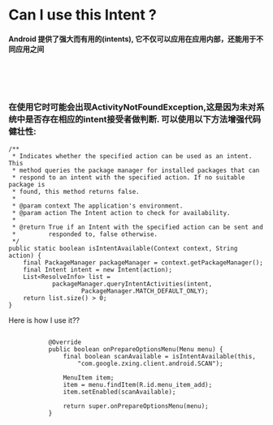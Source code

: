 # Can I use this Intent ?

#### Android 提供了强大而有用的(intents), 它不仅可以应用在应用内部，还能用于不同应用之间</br>

<br><br><br>




### 在使用它时可能会出现**ActivityNotFoundException**,这是因为未对系统中是否存在相应的intent接受者做判断. 可以使用以下方法增强代码健壮性:<br>
    /**
     * Indicates whether the specified action can be used as an intent. This
     * method queries the package manager for installed packages that can
     * respond to an intent with the specified action. If no suitable package is
     * found, this method returns false.
     *
     * @param context The application's environment.
     * @param action The Intent action to check for availability.
     *
     * @return True if an Intent with the specified action can be sent and
     *         responded to, false otherwise.
     */
    public static boolean isIntentAvailable(Context context, String action) {
        final PackageManager packageManager = context.getPackageManager();
        final Intent intent = new Intent(action);
        List<ResolveInfo> list =
                packageManager.queryIntentActivities(intent,
                        PackageManager.MATCH_DEFAULT_ONLY);
        return list.size() > 0;
    }

Here is how I use it??<br>
<pre><code>
           @Override
           public boolean onPrepareOptionsMenu(Menu menu) {
               final boolean scanAvailable = isIntentAvailable(this,
                   "com.google.zxing.client.android.SCAN");

               MenuItem item;
               item = menu.findItem(R.id.menu_item_add);
               item.setEnabled(scanAvailable);

               return super.onPrepareOptionsMenu(menu);
           }
</code></pre>

